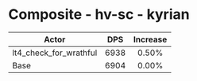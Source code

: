 # Composite - hv-sc - kyrian
| Actor | DPS | Increase |
|---|:---:|:---:|
|lt4_check_for_wrathful|6938|0.50%|
|Base|6904|0.00%|
